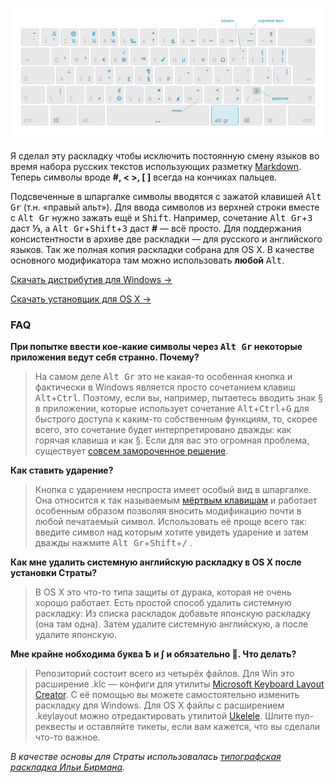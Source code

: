 [<img src="https://github.com/Atarity/Strata/raw/master/History/v0.3.jpg"/>](https://github.com/Atarity/Strata/raw/master/History/v0.3.jpg)

Я сделал эту раскладку чтобы исключить постоянную смену языков во время набора русских текстов использующих разметку [Markdown](https://github.com/adam-p/markdown-here/wiki/Markdown-Cheatsheet). Теперь символы вроде **#, < >, [ ]** всегда на кончиках пальцев.

Подсвеченные в шпаргалке символы вводятся с зажатой клавишей <kbd>Alt Gr</kbd> (т.н. «правый альт»). Для ввода символов из верхней строки вместе с <kbd>Alt Gr</kbd> нужно зажать ещё и <kbd>Shift</kbd>. Например, сочетание <kbd>Alt Gr</kbd>+<kbd>3</kbd> даст **⅓**, а <kbd>Alt Gr</kbd>+<kbd>Shift</kbd>+<kbd>3</kbd> даст **#** — всё просто. Для поддержания консистентности в архиве две раскладки — для русского и английского языков. Так же полная копия раскладки собрана для OS X. В качестве основного модификатора там можно использовать **любой** <kbd>Alt</kbd>.

[Скачать дистрибутив для Windows →](https://github.com/Atarity/Strata/releases/download/v0.3/Strata.Markdown.Layout.Installer.v03.zip)

[Скачать установщик для OS X →](https://github.com/Atarity/Strata/releases/download/v.0.3/Strata.Markdown.Layout.dmg)

### FAQ
**При попытке ввести кое-какие символы через <kbd>Alt Gr</kbd> некоторые приложения ведут себя странно. Почему?**

>На самом деле <kbd>Alt Gr</kbd> это не какая-то особенная кнопка и фактически в Windows является просто сочетанием клавиш <kbd>Alt</kbd>+<kbd>Ctrl</kbd>. Поэтому, если вы, например, пытаетесь вводить знак § в приложении, которые использует сочетание <kbd>Alt</kbd>+<kbd>Ctrl</kbd>+<kbd>G</kbd> для быстрого доступа к каким-то собственным функциям, то, скорее всего, это сочетание будет интерпретировано дважды: как горячая клавиша и как §. Если для вас это огромная проблема, существует [совсем замороченное решение](http://superuser.com/questions/592970/can-i-make-ctrlalt-not-act-like-altgr-on-windows).

**Как ставить ударение?**

>Кнопка с ударением неспроста имеет особый вид в шпаргалке. Она относится к так называемым [мёртвым клавишам](https://ru.wikipedia.org/wiki/%D0%9C%D1%91%D1%80%D1%82%D0%B2%D1%8B%D0%B5_%D0%BA%D0%BB%D0%B0%D0%B2%D0%B8%D1%88%D0%B8) и работает особенным образом позволяя вносить модификацию почти в любой печатаемый символ. Использовать её проще всего так: введите символ над которым хотите увидеть ударе́ние и затем дважды нажмите <kbd>Alt Gr</kbd>+<kbd>Shift</kbd>+<kbd>/</kbd> .

**Как мне удалить системную английскую раскладку в OS X после установки Страты?**

>В OS X это что-то типа защиты от дурака, которая не очень хорошо работает. Есть простой способ удалить системную раскладку: Из списка раскладок добавьте японскую раскладку (она там одна). Затем удалите системную английскую, а после удалите японскую.

**Мне крайне нобходима буква Ѣ и ∫ и обязательно 💩. Что делать?**

>Репозиторий состоит всего из четырёх файлов. Для Win это расширение .klc — конфиги для утилиты [Microsoft Keyboard Layout Creator](http://www.microsoft.com/en-us/download/details.aspx?id=22339). С её помощью вы можете самостоятельно изменить раскладку для Windows. Для OS X файлы с расширением .keylayout можно отредактировать утилитой [Ukelele](http://scripts.sil.org/cms/scripts/page.php?site_id=nrsi&id=ukelele). Шлите пул-реквесты и оставляйте тикеты, если вам кажется, что вы сделали что-то важное.

*В качестве основы для Страты использовалась [типографская раскладка Ильи Бирмана](http://ilyabirman.ru/projects/typography-layout/).*

